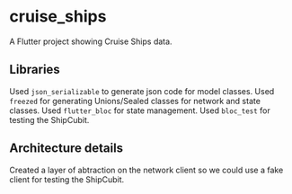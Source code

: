 # cruise_ships

A Flutter project showing Cruise Ships data.

## Libraries

Used `json_serializable` to generate json code for model classes.
Used `freezed` for generating Unions/Sealed classes for network and state classes.
Used `flutter_bloc` for state management.
Used `bloc_test` for testing the ShipCubit.

## Architecture details

Created a layer of abtraction on the network client so we could use a fake client for testing the ShipCubit.